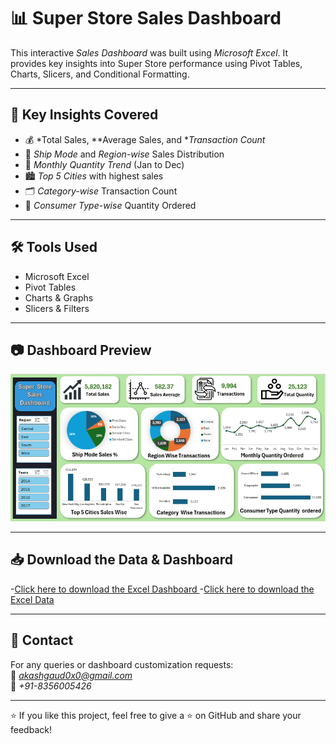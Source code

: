 # 📊 Super Store Sales Dashboard

This interactive *Sales Dashboard* was built using *Microsoft Excel*. It provides key insights into Super Store performance using Pivot Tables, Charts, Slicers, and Conditional Formatting.

---

## 📌 Key Insights Covered

- 💰 *Total Sales, **Average Sales, and **Transaction Count*
- 🚚 *Ship Mode* and *Region-wise* Sales Distribution
- 📆 *Monthly Quantity Trend* (Jan to Dec)
- 🏙 *Top 5 Cities* with highest sales
- 🗂 *Category-wise* Transaction Count
- 👥 *Consumer Type-wise* Quantity Ordered

---

## 🛠 Tools Used

- Microsoft Excel
- Pivot Tables
- Charts & Graphs
- Slicers & Filters

---

## 📷 Dashboard Preview

![Super Store Dashboard Preview](images/superstore-dashboard-preview.png)


---

## 📥 Download the Data & Dashboard

-[Click here to download the Excel Dashboard ](SuperStoreDashboard.xlsx)
-[Click here to download the Excel Data](SuperstoreData.xlsx)



---

## 📧 Contact

For any queries or dashboard customization requests:  
📩 *akashgaud0x0@gmail.com*  
📱 *+91-8356005426*

---

⭐ If you like this project, feel free to give a ⭐ on GitHub and share your feedback!
